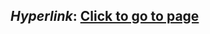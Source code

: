 ## *Hyperlink*: [Click to go to page](https://nguyen-th-dat.github.io/exercise/web-design/hyperlink/index.html) 
